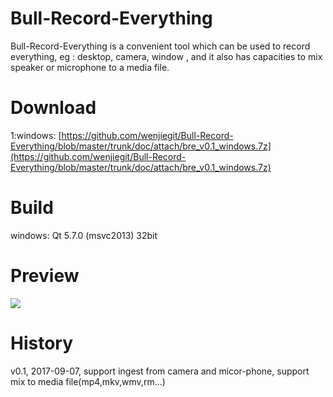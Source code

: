 # Bull-Record-Everything
Bull-Record-Everything is a convenient tool  which can be used to record everything, eg : desktop, camera, window , and it also has capacities to mix speaker or microphone to a media file.

# Download
1:windows: [https://github.com/wenjiegit/Bull-Record-Everything/blob/master/trunk/doc/attach/bre_v0.1_windows.7z](https://github.com/wenjiegit/Bull-Record-Everything/blob/master/trunk/doc/attach/bre_v0.1_windows.7z)

# Build
windows:
Qt 5.7.0 (msvc2013) 32bit

# Preview
![](https://github.com/wenjiegit/Bull-Record-Everything/blob/master/trunk/doc/attach/bre_preview_1.png)

# History
v0.1, 2017-09-07, support ingest from camera and micor-phone, support mix to media file(mp4,mkv,wmv,rm...)